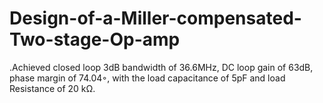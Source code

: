 # Design-of-a-Miller-compensated-Two-stage-Op-amp
.Achieved closed loop 3dB bandwidth of 36.6MHz, DC loop gain of 63dB, phase margin of 74.04◦, with the load capacitance  of 5pF and load Resistance of 20 kΩ.
